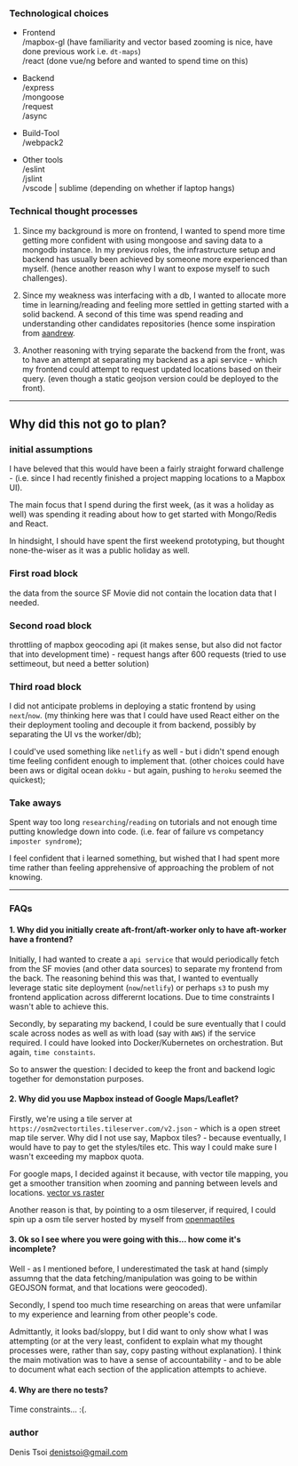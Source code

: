 ### Technological choices

- Frontend  
  /mapbox-gl (have familiarity and vector based zooming is nice, have done previous work i.e. `dt-maps`)  
  /react (done vue/ng before and wanted to spend time on this)  

- Backend  
  /express  
  /mongoose  
  /request  
  /async  

- Build-Tool  
  /webpack2

- Other tools  
  /eslint  
  /jslint   
  /vscode | sublime (depending on whether if laptop hangs)  

### Technical thought processes

1. Since my background is more on frontend, I wanted to spend more time getting more confident with using mongoose and saving data to a mongodb instance. In my previous roles, the infrastructure setup and backend has usually been achieved by someone more experienced than myself. (hence another reason why I want to expose myself to such challenges).

2. Since my weakness was interfacing with a db, I wanted to allocate more time in learning/reading and feeling more settled in getting started with a solid backend. A second of this time was spend reading and understanding other candidates repositories (hence some inspiration from [aandrew](https://github.com/aaandrew/Uber-Coding-Challenge).

3. Another reasoning with trying separate the backend from the front, was to have an attempt at separating my backend as a api service - which my frontend could attempt to request updated locations based on their query. (even though a static geojson version could be deployed to the front).

----

## Why did this not go to plan?

### initial assumptions

I have beleved that this would have been a fairly straight forward challenge - (i.e. since I had recently finished a project mapping locations to a Mapbox UI).

The main focus that I spend during the first week, (as it was a holiday as well) was spending it reading about how to get started with Mongo/Redis and React. 

In hindsight, I should have spent the first weekend prototyping, but thought none-the-wiser as it was a public holiday as well.

### First road block

the data from the source SF Movie did not contain the location data that I needed. 

### Second road block

throttling of mapbox geocoding api (it makes sense, but also did not factor that into development time) - request hangs after 600 requests (tried to use settimeout, but need a better solution)

### Third road block

I did not anticipate problems in deploying a static frontend by using `next`/`now`. (my thinking here was that I could have used React either on the their deployment tooling and decouple it from backend, possibly by separating the UI vs the worker/db);

I could've used something like `netlify` as well - but i didn't spend enough time feeling confident enough to implement that. (other choices could have been aws or digital ocean `dokku` - but again, pushing to `heroku` seemed the quickest);

### Take aways

Spent way too long `researching`/`reading` on tutorials and not enough time putting knowledge down into code. (i.e. fear of failure vs competancy `imposter syndrome`);

I feel confident that i learned something, but wished that I had spent more time rather than feeling apprehensive of approaching the problem of not knowing.

-----

### FAQs

#### 1. Why did you initially create aft-front/aft-worker only to have aft-worker have a frontend?

Initially, I had wanted to create a `api service` that would periodically fetch from the SF movies (and other data sources) to separate my frontend from the back. The reasoning behind this was that, I wanted to eventually leverage static site deployment (`now`/`netlify`) or perhaps `s3` to push my frontend application across differernt locations. Due to time constraints I wasn't able to achieve this.

Secondly, by separating my backend, I could be sure eventually that I could scale across nodes as well as with load (say with `AWS`) if the service required. I could have looked into Docker/Kubernetes on orchestration. But again, `time constaints`.

So to answer the question: I decided to keep the front and backend logic together for demonstation purposes.

#### 2. Why did you use Mapbox instead of Google Maps/Leaflet?

Firstly, we're using a tile server at `https://osm2vectortiles.tileserver.com/v2.json` - which is a open street map tile server. Why did I not use say, Mapbox tiles? - because eventually, I would have to pay to get the styles/tiles etc. This way I could make sure I wasn't exceeding my mapbox quota.

For google maps, I decided against it because, with vector tile mapping, you get a smoother transition when zooming and panning between levels and locations. [vector vs raster](http://gisgeography.com/spatial-data-types-vector-raster/)

Another reason is that, by pointing to a osm tileserver, if required, I could spin up a osm tile server hosted by myself from [openmaptiles](https://openmaptiles.org/docs/)

#### 3. Ok so I see where you were going with this... how come it's incomplete?

Well - as I mentioned before, I underestimated the task at hand (simply assumng that the data fetching/manipulation was going to be within GEOJSON format, and that locations were geocoded). 

Secondly, I spend too much time researching on areas that were unfamilar to my experience and learning from other people's code. 

Admittantly, it looks bad/sloppy, but I did want to only show what I was attempting (or at the very least, confident to explain what my thought processes were, rather than say, copy pasting without explanation). I think the main motivation was to have a sense of accountability - and to be able to document what each section of the application attempts to achieve.

#### 4. Why are there no tests?

Time constraints... :(.

### author
Denis Tsoi <denistsoi@gmail.com>